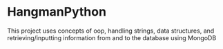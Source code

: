 # HangmanPython
This project uses concepts of oop, handling strings, data structures, and retrieving/inputting information from and to the database using MongoDB
